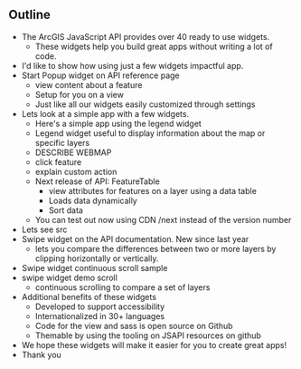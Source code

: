 ## Outline

- The ArcGIS JavaScript API provides over 40 ready to use widgets.
  - These widgets help you build great apps without writing a lot of code.
- I'd like to show how using just a few widgets impactful app.
- Start Popup widget on API reference page
  - view content about a feature
  - Setup for you on a view
  - Just like all our widgets easily customized through settings
- Lets look at a simple app with a few widgets.
  - Here's a simple app using the legend widget
  - Legend widget useful to display information about the map or specific layers
  - DESCRIBE WEBMAP
  - click feature
  - explain custom action
  - Next release of API: FeatureTable
    - view attributes for features on a layer using a data table
    - Loads data dynamically
    - Sort data
  - You can test out now using CDN /next instead of the version number
- Lets see src
- Swipe widget on the API documentation. New since last year
  - lets you compare the differences between two or more layers by clipping horizontally or vertically.
- Swipe widget continuous scroll sample
- swipe widget demo scroll
  - continuous scrolling to compare a set of layers
- Additional benefits of these widgets
  - Developed to support accessibility
  - Internationalized in 30+ languages
  - Code for the view and sass is open source on Github
  - Themable by using the tooling on JSAPI resources on github
- We hope these widgets will make it easier for you to create great apps!
- Thank you
